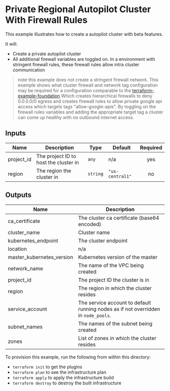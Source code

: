 # Private Regional Autopilot Cluster With Firewall Rules

This example illustrates how to create a autopilot cluster with beta features.

It will:
- Create a private autopilot cluster
- All additional firewall variables are toggled on. In a environment with stringent firewall rules, these firewall rules allow intra cluster communication 

>note this example does not create a stringent firewall network. This example shows what cluster firewall and network tag configuration may be required for a configuration comparable to the [terraform-example-foundation](https://github.com/terraform-google-modules/terraform-example-foundation) Which creates hierarchical firewalls to deny 0.0.0.0/0 egress and creates firewall rules to allow private google api access which targets tags "allow-google-apis". By toggling on the firewall rules variables and adding the appropriate target tag a cluster can come up healthy with no outbound internet access. 

<!-- BEGINNING OF PRE-COMMIT-TERRAFORM DOCS HOOK -->
## Inputs

| Name | Description | Type | Default | Required |
|------|-------------|------|---------|:--------:|
| project\_id | The project ID to host the cluster in | `any` | n/a | yes |
| region | The region the cluster in | `string` | `"us-central1"` | no |

## Outputs

| Name | Description |
|------|-------------|
| ca\_certificate | The cluster ca certificate (base64 encoded) |
| cluster\_name | Cluster name |
| kubernetes\_endpoint | The cluster endpoint |
| location | n/a |
| master\_kubernetes\_version | Kubernetes version of the master |
| network\_name | The name of the VPC being created |
| project\_id | The project ID the cluster is in |
| region | The region in which the cluster resides |
| service\_account | The service account to default running nodes as if not overridden in `node_pools`. |
| subnet\_names | The names of the subnet being created |
| zones | List of zones in which the cluster resides |

<!-- END OF PRE-COMMIT-TERRAFORM DOCS HOOK -->

To provision this example, run the following from within this directory:
- `terraform init` to get the plugins
- `terraform plan` to see the infrastructure plan
- `terraform apply` to apply the infrastructure build
- `terraform destroy` to destroy the built infrastructure
